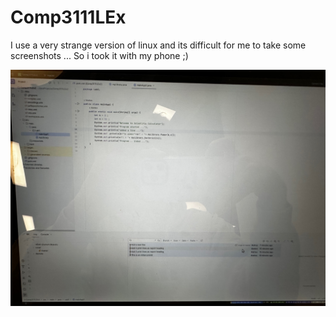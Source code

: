 # Comp3111LEx

I use a very strange version of linux and its difficult for me to take some screenshots ...
So i took it with my phone ;)

![lab1Image.jpg](Images%2Flab1Image.jpg)